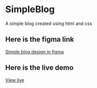 # SimpleBlog

 A simple blog created using html and css

## Here is the figma link

 [Simple blog design in figma](https://www.figma.com/file/nh0V05z3NB87ue9v5PcO3R/writings.dev?type=design&node-id=41-95&mode=design&t=Iq0ayyYbnROkBAuK-0)

## Here is the live demo

 [View live](https://emmyblogsite.netlify.app/)
